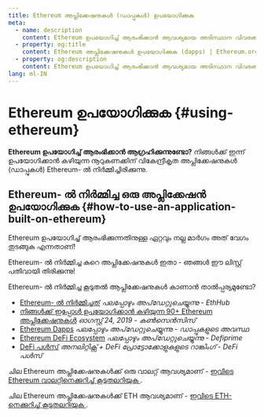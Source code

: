 ```yaml
---
title: Ethereum അപ്ലിക്കേഷനുകൾ (ഡാപ്പുകൾ) ഉപയോഗിക്കുക
meta:
  - name: description
    content: Ethereum ഉപയോഗിച്ച് ആരംഭിക്കാൻ ആവശ്യമായ അടിസ്ഥാന വിവരങ്ങൾ.
  - property: og:title
    content: Ethereum അപ്ലിക്കേഷനുകൾ ഉപയോഗിക്കുക (dapps) | Ethereum.org
  - property: og:description
    content: Ethereum ഉപയോഗിച്ച് ആരംഭിക്കാൻ ആവശ്യമായ അടിസ്ഥാന വിവരങ്ങൾ.
lang: ml-IN
---
```


# Ethereum ഉപയോഗിക്കുക {#using-ethereum}

<div class="featured">

**Ethereum ഉപയോഗിച്ച് ആരംഭിക്കാൻ ആഗ്രഹിക്കുന്നുണ്ടോ?** നിങ്ങൾക്ക് ഇന്ന് ഉപയോഗിക്കാൻ കഴിയുന്ന നൂറുകണക്കിന് വികേന്ദ്രീകൃത അപ്ലിക്കേഷനുകൾ (ഡാപ്പുകൾ) Ethereum- ൽ നിർമ്മിച്ചിരിക്കുന്നു.

</div>

## Ethereum- ൽ നിർമ്മിച്ച ഒരു അപ്ലിക്കേഷൻ ഉപയോഗിക്കുക {#how-to-use-an-application-built-on-ethereum}

Ethereum ഉപയോഗിച്ച് ആരംഭിക്കുന്നതിനുള്ള ഏറ്റവും നല്ല മാർഗം അത് വേഗം തുടങ്ങുക എന്നതാണ്!

Ethereum- ൽ നിർമ്മിച്ച കുറെ അപ്ലിക്കേഷനുകൾ ഇതാ - ഞങ്ങൾ ഈ ലിസ്റ്റ് പതിവായി തിരിക്കുന്നു!

<RandomAppList />

Ethereum- ൽ നിർമ്മിച്ച കൂടുതൽ ആപ്ലിക്കേഷനുകൾ കാണാൻ താൽപ്പര്യമുണ്ടോ?

- [Ethereum- ൽ നിർമ്മിച്ചത്](https://docs.ethhub.io/built-on-ethereum/built-on-ethereum/) _പലപ്പോഴും അപ്‌ഡേറ്റുചെയ്യുന്നു - EthHub_
- [നിങ്ങൾക്ക് ഇപ്പോൾ ഉപയോഗിക്കാൻ കഴിയുന്ന 90+ Ethereum അപ്ലിക്കേഷനുകൾ](https://media.consensys.net/40-ethereum-apps-you-can-use-right-now-d643333769f7) _ഓഗസ്റ്റ് 24, 2019 - കൺസെൻസിസ്_
- [Ethereum Dapps](https://www.stateofthedapps.com/rankings/platform/ethereum) _പലപ്പോഴും അപ്‌ഡേറ്റുചെയ്യുന്നു - ഡാപ്പുകളുടെ അവസ്ഥ_
- [Ethereum DeFi Ecosystem](https://defiprime.com/ethereum) _പലപ്പോഴും അപ്‌ഡേറ്റുചെയ്യുന്നു - Defiprime_
- [DeFi പൾസ്](https://defipulse.com/) _അനലിറ്റിക്സ് + DeFi പ്രോട്ടോക്കോളുകളുടെ റാങ്കിംഗ് - DeFi പൾസ്_

ചില Ethereum അപ്ലിക്കേഷനുകൾക്ക് ഒരു വാലറ്റ് ആവശ്യമാണ് - [ ഇവിടെ Ethereum വാലറ്റിനെക്കുറിച്ച് കൂടുതലറിയുക ](/ml/wallets/).

ചില Ethereum അപ്ലിക്കേഷനുകൾക്ക് ETH ആവശ്യമാണ് - [ ഇവിടെ ETH-നെക്കുറിച്ച് കൂടുതലറിയുക ](/ml/eth/).
